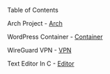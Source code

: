 Table of Contents

Arch Project - [Arch](https://github.com/EthanTark/EthanTark.github.io/blob/main/ArchWalk.md)

WordPress Container - [Container](https://github.com/EthanTark/EthanTark.github.io/blob/main/DockerComposeLab.md)

WireGuard VPN - [VPN](https://github.com/EthanTark/EthanTark.github.io/blob/main/WireGuardVPN.md)

Text Editor In C - [Editor](https://github.com/EthanTark/texteditor2.0)
